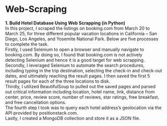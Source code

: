 # Web-Scraping
**1. Build Hotel Database Using Web Scrapping (in Python)** <br>
  In this project, I scraped the listings on booking.com from March 20 to March 25, for three different popular vacation locations in California – San Diego, Los Angeles, and Yosemite National Park. Below are five processes to complete the task. <br>
  Firstly, I used Selenium to open a browser and manually navigate to booking.com. By doing so, I found that booking.com is not actively detecting Selenium and hence it is a good target for web scrapping. <br>
  Secondly, I leveraged Selenium to automate the search procedures, including typing in the trip destination, selecting the check-in and check-out dates, and ultimately reaching the result pages. I then saved the first 5 result pages for each of the three locations to disk. <br>
  Thirdly, I utilized BeautifulSoup to pulled out the saved pages and parsed out critical information including location, hotel name, link, distance from center, price, review score, number of reviews, star ratings, free breakfast, and free cancellation options. <br>
  The fourth step I took was to query each hotel address’s geolocation via the API provided by positionstack.com. <br>
  Lastly, I created a MongoDB collection and store it as a JSON file. <br>
